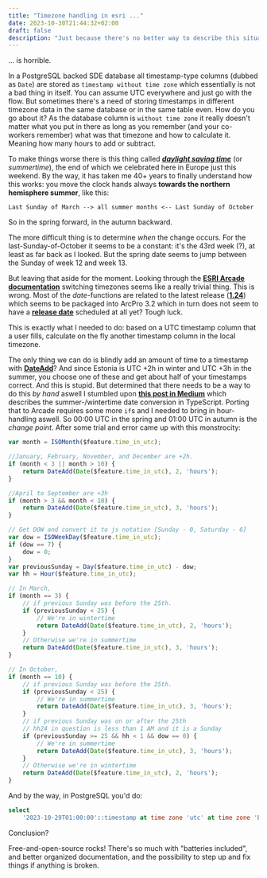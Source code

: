 ```yaml
---
title: "Timezone handling in esri ..."
date: 2023-10-30T21:44:32+02:00
draft: false
description: "Just because there's no better way to describe this situation: timezone handling in esri sucks."
---
```


... is horrible.

In a PostgreSQL backed SDE database all timestamp-type columns (dubbed as
`Date`) are stored as `timestamp without time zone` which essentially is not
a bad thing in itself. You can assume UTC everywhere and just go with the flow.
But sometimes there's a need of storing timestamps in different timezone
data in the same database or in the same table even. How do you go about it?
As the database column is `without time zone` it really doesn't matter
what you put in there as long as you remember (and your co-workers remember)
what was that timezone and how to calculate it. Meaning how many hours to add
or subtract.

To make things worse there is this thing called
[**_daylight saving time_**](https://en.wikipedia.org/wiki/Daylight_saving_time) (or
_summertime_), the end of which we celebrated here in Europe just this weekend.
By the way, it has taken me 40+ years to finally understand how this works:
you move the clock hands always **towards the northern hemisphere summer**,
like this:

```
Last Sunday of March --> all summer months <-- Last Sunday of October
```

So in the spring forward, in the autumn backward.

The more difficult thing is to determine _when_ the change occurs. For
the last-Sunday-of-October it seems to be a constant: it's the 43rd week (?),
at least as far back as I looked. But the spring date seems to jump
between the Sunday of week 12 and week 13.

But leaving that aside for the moment. Looking through the [**ESRI Arcade
documentation**](https://developers.arcgis.com/arcade/function-reference/date_functions/)
switching timezones seems like a really trivial thing. This is wrong. Most
of the _date_-functions are related to the latest release ([**1.24**](https://developers.arcgis.com/arcade/guide/version-matrix/)) which
seems to be packaged into ArcPro 3.2 which in turn does not seem to have a
[**release date**](https://support.esri.com/en-us/products/arcgis-pro/life-cycle)
scheduled at all yet? Tough luck.

This is exactly what I needed to do: based on a UTC timestamp column
that a user fills, calculate on the fly another timestamp column in the local
timezone.

The only thing we can do is blindly add an amount of time to a timestamp
with [**DateAdd**](https://developers.arcgis.com/arcade/function-reference/date_functions/#dateadd)?
And since Estonia is UTC +2h in winter and UTC +3h in the summer, you choose
one of these and get about half of your timestamps correct. And this is stupid.
But determined that there needs to be a way to do this _by hand_ aswell I
stumbled upon [**this post in Medium**](https://medium.com/capgemini-microsoft-team/determining-whether-a-date-is-within-daylight-savings-logic-app-flow-ff7119818ad4) which describes the summer-/wintertime date conversion
in TypeScript. Porting that to Arcade requires some more `if`s and I needed to
bring in hour-handling aswell. So 00:00 UTC in the spring and 01:00 UTC in autumn
is the _change point_. After some trial and error came up with this
monstrocity:

```js
var month = ISOMonth($feature.time_in_utc);

//January, February, November, and December are +2h.
if (month < 3 || month > 10) {
    return DateAdd(Date($feature.time_in_utc), 2, 'hours');
}

//April to September are +3h
if (month > 3 && month < 10) {
    return DateAdd(Date($feature.time_in_utc), 3, 'hours');
}

// Get DOW and convert it to js notation [Sunday - 0, Saturday - 6]
var dow = ISOWeekDay($feature.time_in_utc);
if (dow == 7) {
    dow = 0;
}
var previousSunday = Day($feature.time_in_utc) - dow;
var hh = Hour($feature.time_in_utc);

// In March,
if (month == 3) {
    // if previous Sunday was before the 25th.
    if (previousSunday < 25) {
        // We're in wintertime
        return DateAdd(Date($feature.time_in_utc), 2, 'hours');  
    }
    // Otherwise we're in summertime
    return DateAdd(Date($feature.time_in_utc), 3, 'hours');
}

// In October,
if (month == 10) {
    // if previous Sunday was before the 25th.
    if (previousSunday < 25) {
        // We're in summertime
        return DateAdd(Date($feature.time_in_utc), 3, 'hours');
    }
    // if previous Sunday was on or after the 25th
    // hh24 in question is less than 1 AM and it is a Sunday
    if (previousSunday >= 25 && hh < 1 && dow == 0) {
        // We're in summertime
        return DateAdd(Date($feature.time_in_utc), 3, 'hours');
    }
    // Otherwise we're in wintertime
    return DateAdd(Date($feature.time_in_utc), 2, 'hours');
}
```

And by the way, in PostgreSQL you'd do:

```sql
select
    '2023-10-29T01:00:00'::timestamp at time zone 'utc' at time zone 'Europe/Tallinn'
```

Conclusion?

Free-and-open-source rocks! There's so much with
"batteries included", and better organized documentation, and the possibility
to step up and fix things if anything is broken.
